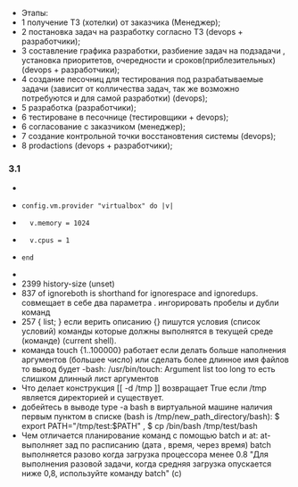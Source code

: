 * Этапы:
*  1 получение ТЗ (хотелки) от заказчика (Менеджер); 
* 2 постановка задач на разработку согласно ТЗ (devops + разработчики);
* 3 составление графика разработки, разбиение задач на подзадачи , установка приоритетов, очередности и сроков(приблезительных) (devops + разработчики);
* 4 создание песочниц для тестирования под разрабатываемые задачи (зависит от колличества задач, так же возможно потребуются и для самой разработки) (devops);
* 5 разработка (разработчики);  
* 6 тестироване в песочнице (тестировщики + devops);
* 6 согласование с заказчиком (менеджер);
* 7 создание контрольной точки восстановтения системы (devops);
* 8 prodactions (devops + разработчики);


### 3.1
* 
*     config.vm.provider "virtualbox" do |v|
*       v.memory = 1024
*       v.cpus = 1
*     end
* 
*   2399        history-size (unset) 
*   837               of ignoreboth is shorthand for ignorespace and ignoredups.   совмещает в себе два параметра . ингорировать пробелы и дубли команд
*    257        { list; }   если верить описанию {} пишутся условия (список условий) команды которые должны выполнятся в текущей среде (команде) (current shell). 
*  команда touch {1..100000} работает  если делать больше наполнения аргументов (большее число) или сделать более длинное имя файлов то вывод будет  -bash: /usr/bin/touch: Argument list too long то есть слишком длинный лист аргументов
*  Что делает конструкция [[ -d /tmp ]]  возвращает True если /tmp является директорией и существует.
*  добейтесь в выводе type -a bash в виртуальной машине наличия первым пунктом в списке (bash is /tmp/new_path_directory/bash):  $ export PATH="/tmp/test:$PATH" , $ cp /bin/bash /tmp/test/bash
*  Чем отличается планирование команд с помощью batch и at:   at- выполняет зад по расписанию (дата , время, через время) batch выполняется разово когда загрузка процессора менее 0.8 "Для выполнения разовой задачи, когда средняя загрузка опускается ниже 0,8, используйте команду batch" (с)



 


